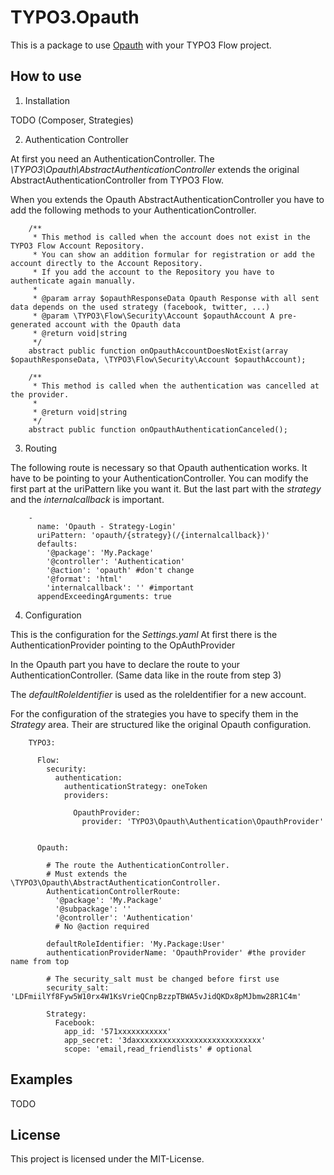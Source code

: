 TYPO3.Opauth
============

This is a package to use [Opauth](http://opauth.org) with your TYPO3 Flow project.


How to use
----------

1. Installation

 TODO (Composer, Strategies)


2. Authentication Controller

 At first you need an AuthenticationController.
 The *\TYPO3\Opauth\AbstractAuthenticationController* extends the original AbstractAuthenticationController from TYPO3 Flow.

 When you extends the Opauth AbstractAuthenticationController you have to add the following methods to your AuthenticationController.

```
    /**
     * This method is called when the account does not exist in the TYPO3 Flow Account Repository.
     * You can show an addition formular for registration or add the account directly to the Account Repository.
     * If you add the account to the Repository you have to authenticate again manually.
     *
     * @param array $opauthResponseData Opauth Response with all sent data depends on the used strategy (facebook, twitter, ...)
     * @param \TYPO3\Flow\Security\Account $opauthAccount A pre-generated account with the Opauth data
     * @return void|string
     */
    abstract public function onOpauthAccountDoesNotExist(array $opauthResponseData, \TYPO3\Flow\Security\Account $opauthAccount);
    
    /**
     * This method is called when the authentication was cancelled at the provider.
     *
     * @return void|string
     */
    abstract public function onOpauthAuthenticationCanceled();
```


3. Routing

 The following route is necessary so that Opauth authentication works.
 It have to be pointing to your AuthenticationController.
 You can modify the first part at the uriPattern like you want it.
 But the last part with the *strategy* and the *internalcallback* is important.

```
    -
      name: 'Opauth - Strategy-Login'
      uriPattern: 'opauth/{strategy}(/{internalcallback})'
      defaults:
        '@package': 'My.Package'
        '@controller': 'Authentication'
        '@action': 'opauth' #don't change
        '@format': 'html'
        'internalcallback': '' #important
      appendExceedingArguments: true
```


4. Configuration

 This is the configuration for the *Settings.yaml*
 At first there is the AuthenticationProvider pointing to the OpAuthProvider

 In the Opauth part you have to declare the route to your AuthenticationController. (Same data like in the route from step 3)

 The *defaultRoleIdentifier* is used as the roleIdentifier for a new account.

 For the configuration of the strategies you have to specify them in the *Strategy* area.
 Their are structured like the original Opauth configuration.

```
    TYPO3:

      Flow:
        security:
          authentication:
            authenticationStrategy: oneToken
            providers:

              OpauthProvider:
                provider: 'TYPO3\Opauth\Authentication\OpauthProvider'


      Opauth:

        # The route the AuthenticationController.
        # Must extends the \TYPO3\Opauth\AbstractAuthenticationController.
        AuthenticationControllerRoute:
          '@package': 'My.Package'
          '@subpackage': ''
          '@controller': 'Authentication'
          # No @action required

        defaultRoleIdentifier: 'My.Package:User'
        authenticationProviderName: 'OpauthProvider' #the provider name from top

        # The security_salt must be changed before first use
        security_salt: 'LDFmiilYf8Fyw5W10rx4W1KsVrieQCnpBzzpTBWA5vJidQKDx8pMJbmw28R1C4m'

        Strategy:
          Facebook:
            app_id: '571xxxxxxxxxxx'
            app_secret: '3daxxxxxxxxxxxxxxxxxxxxxxxxxxxx'
            scope: 'email,read_friendlists' # optional
```


Examples
--------

TODO


License
-------

This project is licensed under the MIT-License.